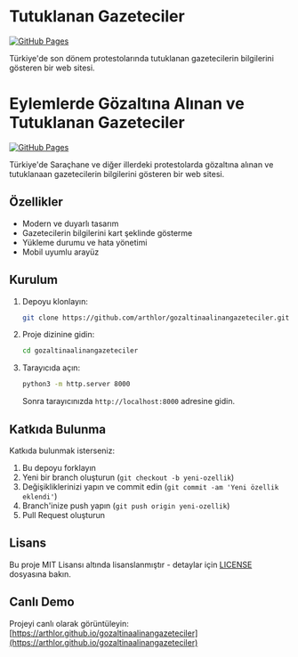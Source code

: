 # Tutuklanan Gazeteciler

[![GitHub Pages](https://img.shields.io/badge/GitHub%20Pages-Live-brightgreen)](https://arthlor.github.io/gozaltinaalinangazeteciler)

Türkiye'de son dönem protestolarında tutuklanan gazetecilerin bilgilerini gösteren bir web sitesi.

# Eylemlerde Gözaltına Alınan ve Tutuklanan Gazeteciler

[![GitHub Pages](https://img.shields.io/badge/GitHub%20Pages-Live-brightgreen)](https://arthlor.github.io/gozaltinaalinangazeteciler)

Türkiye'de Saraçhane ve diğer illerdeki protestolarda gözaltına alınan ve tutuklanaan gazetecilerin bilgilerini gösteren bir web sitesi.

## Özellikler

- Modern ve duyarlı tasarım
- Gazetecilerin bilgilerini kart şeklinde gösterme
- Yükleme durumu ve hata yönetimi
- Mobil uyumlu arayüz

## Kurulum

1. Depoyu klonlayın:
   ```bash
   git clone https://github.com/arthlor/gozaltinaalinangazeteciler.git
   ```
2. Proje dizinine gidin:
   ```bash
   cd gozaltinaalinangazeteciler
   ```
3. Tarayıcıda açın:
   ```bash
   python3 -m http.server 8000
   ```
   Sonra tarayıcınızda `http://localhost:8000` adresine gidin.

## Katkıda Bulunma

Katkıda bulunmak isterseniz:

1. Bu depoyu forklayın
2. Yeni bir branch oluşturun (`git checkout -b yeni-ozellik`)
3. Değişikliklerinizi yapın ve commit edin (`git commit -am 'Yeni özellik eklendi'`)
4. Branch'inize push yapın (`git push origin yeni-ozellik`)
5. Pull Request oluşturun

## Lisans

Bu proje MIT Lisansı altında lisanslanmıştır - detaylar için [LICENSE](LICENSE) dosyasına bakın.

## Canlı Demo

Projeyi canlı olarak görüntüleyin: [https://arthlor.github.io/gozaltinaalinangazeteciler](https://arthlor.github.io/gozaltinaalinangazeteciler)
